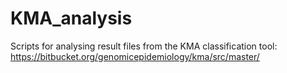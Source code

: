 # KMA_analysis
Scripts for analysing result files from the KMA classification tool: https://bitbucket.org/genomicepidemiology/kma/src/master/
